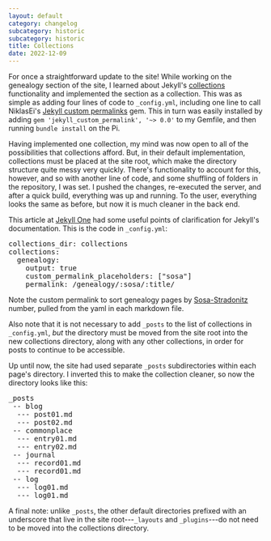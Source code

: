 ```yaml
---
layout: default
category: changelog
subcategory: historic
subcategory: historic
title: Collections
date: 2022-12-09
---
```


For once a straightforward update to the site! While working on the genealogy section of the site, I learned about Jekyll's [collections](https://jekyllrb.com/docs/collections/) functionality and implemented the section as a collection. This was as simple as adding four lines of code to <code>_config.yml</code>, including one line to call NiklasEi's [Jekyll custom permalinks](https://github.com/NiklasEi/jekyll_custom_permalink) gem. This in turn was easily installed by adding <code>gem 'jekyll_custom_permalink', '~> 0.0'</code> to my Gemfile, and then running <code>bundle install</code> on the Pi.

Having implemented one collection, my mind was now open to all of the possibilities that collections afford. But, in their default implementation, collections must be placed at the site root, which make the directory structure quite messy very quickly. There's functionality to account for this, however, and so with another line of code, and some shuffling of folders in the repository, I was set. I pushed the changes, re-executed the server, and after a quick build, everything was up and running. To the user, everything looks the same as before, but now it is much cleaner in the back end.

This article at [Jekyll One](https://jekyll.one/pages/public/manuals/j1/content/collections/) had some useful points of clarification for Jekyll's documentation. This is the code in <code>_config.yml</code>:

<pre>
collections_dir: collections
collections:
  genealogy:
    output: true
    custom_permalink_placeholders: ["sosa"]
    permalink: /genealogy/:sosa/:title/
</pre>

Note the custom permalink to sort genealogy pages by [Sosa-Stradonitz](https://en.wikipedia.org/wiki/Ahnentafel) number, pulled from the yaml in each markdown file.

Also note that it is not necessary to add <code>_posts</code> to the list of collections in <code>_config.yml</code>, *but* the directory must be moved from the site root into the new collections directory, along with any other collections, in order for posts to continue to be accessible.

Up until now, the site had used separate <code>_posts</code> subdirectories within each page's directory. I inverted this to make the collection cleaner, so now the directory looks like this:

<pre>
_posts
 -- blog
  --- post01.md
  --- post02.md
 -- commonplace
  --- entry01.md
  --- entry02.md
 -- journal
  --- record01.md
  --- record01.md
 -- log
  --- log01.md
  --- log01.md
</pre>

A final note: unlike <code>_posts</code>, the other default directories prefixed with an underscore that live in the site root---<code>_layouts</code> and <code>_plugins</code>---do not need to be moved into the collections directory.
